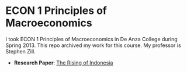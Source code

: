 # ECON 1 Principles of Macroeconomics
I took ECON 1 Principles of Macroeconomics in De Anza College during Spring 2013. This repo archived my work for this course. My professor is Stephen Zill.
* **Research Paper**: [The Rising of Indonesia](Macroeconomy%20Paper.pdf)
